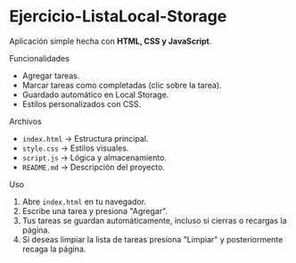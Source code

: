 # Ejercicio-ListaLocal-Storage

Aplicación simple hecha con **HTML, CSS y JavaScript**.

Funcionalidades
- Agregar tareas.
- Marcar tareas como completadas (clic sobre la tarea).
- Guardado automático en Local Storage.
- Estilos personalizados con CSS.

Archivos
- `index.html` → Estructura principal.
- `style.css` → Estilos visuales.
- `script.js` → Lógica y almacenamiento.
- `README.md` → Descripción del proyecto.

Uso
1. Abre `index.html` en tu navegador.
2. Escribe una tarea y presiona "Agregar".
3. Tus tareas se guardan automáticamente, incluso si cierras o recargas la página.
4. Si deseas limpiar la lista de tareas presiona "Limpiar" y posteriormente recaga la página.
